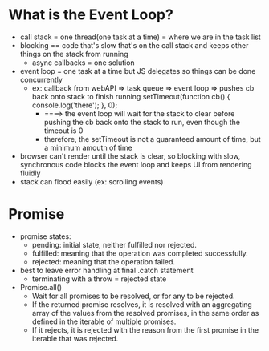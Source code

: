 # What is the Event Loop?
- call stack = one thread(one task at a time) = where we are in the task list
- blocking == code that's slow that's on the call stack and keeps other things on the stack from running 
  - async callbacks = one solution
 - event loop = one task at a time but JS delegates so things can be done concurrently
    - ex: callback from webAPI => task queue => event loop => pushes cb back onto stack to finish running
      setTimeout(function cb() {
      console.log('there');
      }, 0); 
        - ====> the event loop will wait for the stack to clear before pushing the cb back onto the stack to run, even though the timeout is 0
        - therefore, the setTimeout is not a guaranteed amount of time, but a minimum amoutn of time
  - browser can't render until the stack is clear, so blocking with slow, synchronous code blocks the event loop and keeps UI from rendering fluidly
  - stack can flood easily (ex: scrolling events)
  
# Promise
- promise states:
  - pending: initial state, neither fulfilled nor rejected.
  - fulfilled: meaning that the operation was completed successfully.
  - rejected: meaning that the operation failed.
- best to leave error handling at final .catch statement
  - terminating with a throw = rejected state
- Promise.all()
  - Wait for all promises to be resolved, or for any to be rejected.
  - If the returned promise resolves, it is resolved with an aggregating array of the values from the resolved promises, in the same order as defined in the iterable of multiple promises.
  - If it rejects, it is rejected with the reason from the first promise in the iterable that was rejected.
